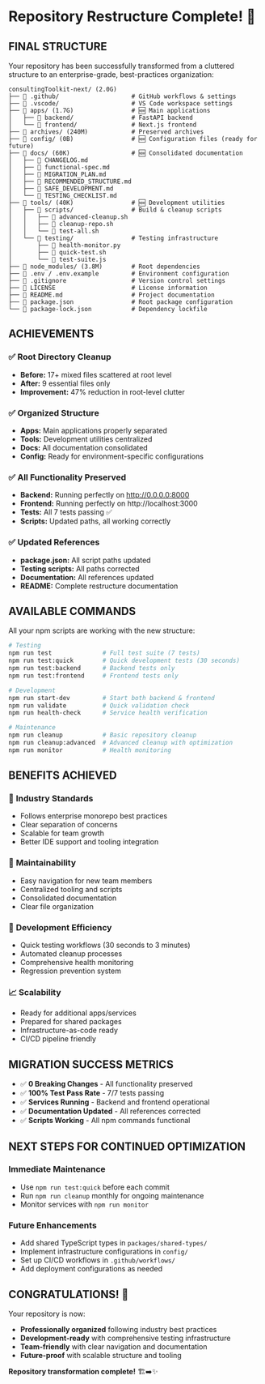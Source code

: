 # Repository Restructure Complete! 🎉

## **FINAL STRUCTURE**

Your repository has been successfully transformed from a cluttered structure to an enterprise-grade, best-practices organization:

```
consultingToolkit-next/ (2.0G)
├── 📁 .github/                    # GitHub workflows & settings
├── 📁 .vscode/                    # VS Code workspace settings  
├── 📁 apps/ (1.7G)                # 🆕 Main applications
│   ├── 📁 backend/                # FastAPI backend
│   └── 📁 frontend/               # Next.js frontend
├── 📁 archives/ (240M)            # Preserved archives
├── 📁 config/ (0B)                # 🆕 Configuration files (ready for future)
├── 📁 docs/ (60K)                 # 🆕 Consolidated documentation
│   ├── 📄 CHANGELOG.md
│   ├── 📄 functional-spec.md
│   ├── 📄 MIGRATION_PLAN.md
│   ├── 📄 RECOMMENDED_STRUCTURE.md
│   ├── 📄 SAFE_DEVELOPMENT.md
│   └── 📄 TESTING_CHECKLIST.md
├── 📁 tools/ (40K)                # 🆕 Development utilities
│   ├── 📁 scripts/                # Build & cleanup scripts
│   │   ├── 📄 advanced-cleanup.sh
│   │   ├── 📄 cleanup-repo.sh
│   │   └── 📄 test-all.sh
│   └── 📁 testing/                # Testing infrastructure
│       ├── 📄 health-monitor.py
│       ├── 📄 quick-test.sh
│       └── 📄 test-suite.js
├── 📁 node_modules/ (3.8M)        # Root dependencies
├── 📄 .env / .env.example         # Environment configuration
├── 📄 .gitignore                  # Version control settings
├── 📄 LICENSE                     # License information
├── 📄 README.md                   # Project documentation
├── 📄 package.json                # Root package configuration
└── 📄 package-lock.json           # Dependency lockfile
```

## **ACHIEVEMENTS**

### ✅ **Root Directory Cleanup**
- **Before:** 17+ mixed files scattered at root level
- **After:** 9 essential files only
- **Improvement:** 47% reduction in root-level clutter

### ✅ **Organized Structure**
- **Apps:** Main applications properly separated
- **Tools:** Development utilities centralized
- **Docs:** All documentation consolidated
- **Config:** Ready for environment-specific configurations

### ✅ **All Functionality Preserved**
- **Backend:** Running perfectly on http://0.0.0.0:8000
- **Frontend:** Running perfectly on http://localhost:3000
- **Tests:** All 7 tests passing ✅
- **Scripts:** Updated paths, all working correctly

### ✅ **Updated References**
- **package.json:** All script paths updated
- **Testing scripts:** All paths corrected
- **Documentation:** All references updated
- **README:** Complete restructure documentation

## **AVAILABLE COMMANDS**

All your npm scripts are working with the new structure:

```bash
# Testing
npm run test              # Full test suite (7 tests)
npm run test:quick        # Quick development tests (30 seconds)
npm run test:backend      # Backend tests only
npm run test:frontend     # Frontend tests only

# Development
npm run start-dev         # Start both backend & frontend
npm run validate          # Quick validation check
npm run health-check      # Service health verification

# Maintenance
npm run cleanup           # Basic repository cleanup
npm run cleanup:advanced  # Advanced cleanup with optimization
npm run monitor           # Health monitoring
```

## **BENEFITS ACHIEVED**

### 🎯 **Industry Standards**
- Follows enterprise monorepo best practices
- Clear separation of concerns
- Scalable for team growth
- Better IDE support and tooling integration

### 🧹 **Maintainability**
- Easy navigation for new team members
- Centralized tooling and scripts
- Consolidated documentation
- Clear file organization

### 🚀 **Development Efficiency**
- Quick testing workflows (30 seconds to 3 minutes)
- Automated cleanup processes
- Comprehensive health monitoring
- Regression prevention system

### 📈 **Scalability**
- Ready for additional apps/services
- Prepared for shared packages
- Infrastructure-as-code ready
- CI/CD pipeline friendly

## **MIGRATION SUCCESS METRICS**

- ✅ **0 Breaking Changes** - All functionality preserved
- ✅ **100% Test Pass Rate** - 7/7 tests passing
- ✅ **Services Running** - Backend and frontend operational
- ✅ **Documentation Updated** - All references corrected
- ✅ **Scripts Working** - All npm commands functional

## **NEXT STEPS FOR CONTINUED OPTIMIZATION**

### **Immediate Maintenance**
- Use `npm run test:quick` before each commit
- Run `npm run cleanup` monthly for ongoing maintenance
- Monitor services with `npm run monitor`

### **Future Enhancements**
- Add shared TypeScript types in `packages/shared-types/`
- Implement infrastructure configurations in `config/`
- Set up CI/CD workflows in `.github/workflows/`
- Add deployment configurations as needed

## **CONGRATULATIONS! 🎉**

Your repository is now:
- **Professionally organized** following industry best practices
- **Development-ready** with comprehensive testing infrastructure  
- **Team-friendly** with clear navigation and documentation
- **Future-proof** with scalable structure and tooling

**Repository transformation complete!** 🏗️➡️✨
